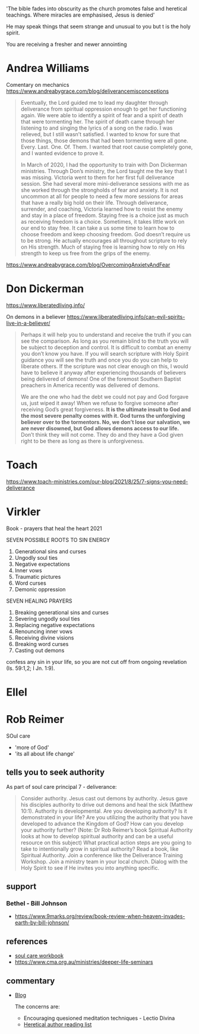 

'The bible fades into obscurity as the church promotes false and heretical teachings. Where miracles are emphasised, Jesus is denied' [](https://gospelliving.blogspot.com/2012/05/re-pastor-dayna-muldoon-exposed.html)

He may speak things that seem strange and unusual to you but t is the holy spirit. 

You are receiving a fresher and newer annointing

# Andrea Williams

Comentary on mechanics
https://www.andreabygrace.com/blog/deliverancemisconceptions

> Eventually, the Lord guided me to lead my daughter through deliverance from spiritual oppression enough to get her functioning again. We were able to identify a spirit of fear and a spirit of death that were tormenting her. The spirit of death came through her listening to and singing the lyrics of a song on the radio. I was relieved, but I still wasn’t satisfied. I wanted to know for sure that those things, those demons that had been tormenting were all gone. Every. Last. One. Of. Them. I wanted that root cause completely gone, and I wanted evidence to prove it.
> 
> In March of 2020, I had the opportunity to train with Don Dickerman ministries. Through Don’s ministry, the Lord taught me the key that I was missing. Victoria went to them for her first full deliverance session. She had several more mini-deliverance sessions with me as she worked through the strongholds of fear and anxiety. It is not uncommon at all for people to need a few more sessions for areas that have a really big hold on their life. Through deliverance, surrender, and coaching, Victoria learned how to resist the enemy and stay in a place of freedom. Staying free is a choice just as much as receiving freedom is a choice. Sometimes, it takes little work on our end to stay free. It can take a us some time to learn how to choose freedom and keep choosing freedom.  God doesn’t require us to be strong. He actually encourages all throughout scripture to rely on His strength. Much of staying free is learning how to rely on His strength to keep us free from the grips of the enemy.

https://www.andreabygrace.com/blog/OvercomingAnxietyAndFear

# Don Dickerman

https://www.liberatedliving.info/

On demons in a believer https://www.liberatedliving.info/can-evil-spirits-live-in-a-believer/

> Perhaps it will help you to understand and receive the truth if you can see the comparison. As long as you remain blind to the truth you will be subject to deception and control. It is difficult to combat an enemy you don’t know you have. If you will search scripture with Holy Spirit guidance you will see the truth and once you do you can help to liberate others. If the scripture was not clear enough on this, I would have to believe it anyway after experiencing thousands of believers being delivered of demons! One of the foremost Southern Baptist preachers in America recently was delivered of demons.
>
> We are the one who had the debt we could not pay and God forgave us, just wiped it away! When we refuse to forgive someone after receiving God’s great forgiveness. **It is the ultimate insult to God and the most severe penalty comes with it. God turns the unforgiving believer over to the tormentors. No, we don’t lose our salvation, we are never disowned, but God allows demons access to our life.** Don’t think they will not come. They do and they have a God given right to be there as long as there is unforgiveness.

# Toach

https://www.toach-ministries.com/our-blog/2021/8/25/7-signs-you-need-deliverance




# Virkler

Book - prayers that heal the heart 2021

SEVEN POSSIBLE ROOTS TO SIN ENERGY

1. Generational sins and curses
2. Ungodly soul ties
3. Negative expectations 
4. Inner vows 
5. Traumatic pictures 
6. Word curses 
7. Demonic oppression 

SEVEN HEALING PRAYERS

1. Breaking generational sins and curses 
2. Severing ungodly soul ties
3. Replacing negative expectations
4. Renouncing inner vows
5. Receiving divine visions
6. Breaking word curses
7. Casting out demons

confess any sin in your life, so you are not cut off
from ongoing revelation (Is. 59:1,2; I Jn. 1:9).

# Ellel


# Rob Reimer

SOul care 

* 'more of God'
* 'its all about life change'

## tells you to seek authority

As part of soul care principal 7 - deliverance:

> Consider authority. Jesus cast out demons by authority. Jesus gave his disciples authority to drive out demons and heal the sick (Matthew 10:1). Authority is developmental. Are you developing authority? Is it demonstrated in your life? Are you utilizing the authority that you have developed to advance the Kingdom of God? How can you develop your authority further? (Note: Dr Rob Reimer’s book Spiritual Authority looks at how to develop spiritual authority and can be a useful resource on this subject) What practical action steps
are you going to take to intentionally grow in spiritual authority? Read a book, like Spiritual Authority. Join a conference like the Deliverance Training Workshop. Join a ministry team in your local church. Dialog with the Holy Spirit to see if He invites you into anything specific. 

## support

### Bethel - Bill Johnson

* https://www.9marks.org/review/book-review-when-heaven-invades-earth-by-bill-johnson/

## references

* [soul care workbook](https://static1.squarespace.com/static/57ab83cacd0f68541d8792b6/t/643fde48589d441789a5f684/1681907273145/Soul+Care+Study+Guide.pdf)
* https://www.cma.org.au/ministries/deeper-life-seminars


## commentary

* [Blog](https://whputnam00.blogspot.com/2014/04/reimer-loses-his-way-in-pathways-to.html) 
    
    The concerns are:

    * Encouraging quesioned meditation techniques - Lectio Divina
    * [Heretical author reading list](https://shepherdguardian.wordpress.com/2014/01/29/heresy-alert-why-jesus-culture-bethel-church-and-bethels-school-of-supernatural-ministry-are-spiritually-dangerous-part-3-of-3/) 

